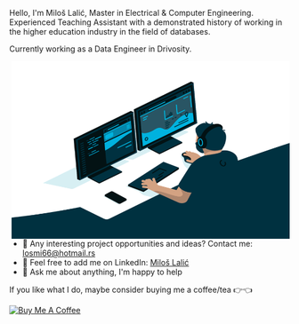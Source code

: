 Hello, I'm Miloš Lalić, Master in Electrical & Computer Engineering. 
Experienced Teaching Assistant with a demonstrated history of working in the higher education industry in the field of databases.

Currently working as a Data Engineer in Drivosity.

<img align="right" alt="GIF" src="https://github.com/miloslalic19/miloslalic19/blob/main/Coding.gif?raw=true" width="500" height="320" />
  
- 💼 Any interesting project opportunities and ideas? Contact me: [losmi66@hotmail.rs](mailto:losmi66@hotmail.rs)
- 👔 Feel free to add me on LinkedIn: [Miloš Lalić](https://www.linkedin.com/in/milo%C5%A1-lali%C4%87-456350a7/)  
- 💬 Ask me about anything, I'm happy to help

If you like what I do, maybe consider buying me a coffee/tea 👉👈

<a href="https://www.buymeacoffee.com/miloslalic" target="_blank"><img src="https://cdn.buymeacoffee.com/buttons/v2/default-red.png" alt="Buy Me A Coffee" width="150" ></a>
